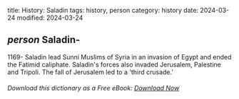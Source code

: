 title: History: Saladin
tags: history, person
category: history
date: 2024-03-24
modified: 2024-03-24

## _person_ Saladin-
1169-
Saladin lead Sunni Muslims of Syria in an
 invasion of Egypt and ended the Fatimid caliphate. Saladin's
 forces also invaded Jerusalem, Palestine and Tripoli. The fall of
 Jerusalem led to a 'third crusade.'


###### Download *this* dictionary as a Free eBook: [Download Now]({static}static/SerfHistoryDictionary.pdf)

